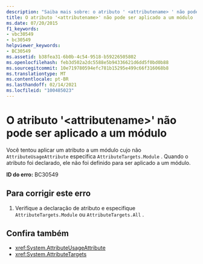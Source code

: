 ```yaml
---
description: "Saiba mais sobre: o atributo ' <attributename> ' não pode ser aplicado a um módulo"
title: O atributo '<attributename>' não pode ser aplicado a um módulo
ms.date: 07/20/2015
f1_keywords:
- vbc30549
- bc30549
helpviewer_keywords:
- BC30549
ms.assetid: b38fea31-6b0b-4c54-9518-b59226505802
ms.openlocfilehash: feb3d502a2dc5588e5b94336621d6dd5f0bd0b88
ms.sourcegitcommit: 10e719780594efc781b15295e499c66f316068b8
ms.translationtype: MT
ms.contentlocale: pt-BR
ms.lasthandoff: 02/14/2021
ms.locfileid: "100485023"
---
```

# <a name="attribute-attributename-cannot-be-applied-to-a-module"></a>O atributo '\<attributename>' não pode ser aplicado a um módulo

Você tentou aplicar um atributo a um módulo cujo não `AttributeUsageAttribute` especifica `AttributeTargets.Module` . Quando o atributo foi declarado, ele não foi definido para ser aplicado a um módulo.  
  
 **ID do erro:** BC30549  
  
## <a name="to-correct-this-error"></a>Para corrigir este erro  
  
1. Verifique a declaração de atributo e especifique `AttributeTargets.Module` ou `AttributeTargets.All` .  
  
## <a name="see-also"></a>Confira também

- <xref:System.AttributeUsageAttribute>
- <xref:System.AttributeTargets>
